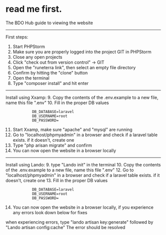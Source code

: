 # read me first.
The BDO Hub guide to viewing the website 

---
First steps:
1.   Start PHPStorm
2.   Make sure you are properly logged into the project GIT in PHPStorm
3. 	 Close any open projects
4.   Click "check out from version control" -> GIT
5. 	 Open the "runeterra link", then select an empty file directory
6. 	 Confirm by hitting the "clone" button
7.   Open the terminal
8.   Type "composer install" and hit enter

---
Install using Xxamp:
9.  Copy the contents of the .env.example to a new file, name this file ".env"
10. Fill in the proper DB values

                DB_DATABASE=laravel 
                DB_USERNAME=root
                DB_PASSWORD=

11. Start Xxamp, make sure "apache" and "mysql" are running
12. Go to "localhost/phpmyadmin" in a browser and check if a laravel table exists. if it doesn't, create one 
13. Type "php arisan migrate" and confirm
14. You can now open the website in a browser locally
---
Install using Lando:
9. type "Lando init" in the terminal
10. Copy the contents of the .env.example to a new file, name this file ".env"
12. Go to "localhost/phpmyadmin" in a browser and check if a laravel table exists. if it doesn't, create one 
13. Fill in the proper DB values

                DB_DATABASE=laravel 
                DB_USERNAME=root
                DB_PASSWORD=
14. You can now open the website in a browser locally, if you experience any errors look down below for fixes

when experiencing errors, type "lando artisan key:generate" followed by "Lando artisan config:cache" 
The error should be resolved